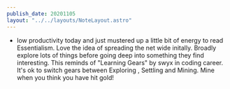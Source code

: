 ```yaml
---
publish_date: 20201105
layout: "../../layouts/NoteLayout.astro"
---
```

- low productivity today and just mustered up a little bit of energy to read Essentialism. Love the idea of spreading the net wide initally. Broadly explore lots of things before going deep into something they find interesting. This reminds of "Learning Gears" by swyx in coding career. It's ok to switch gears between Exploring , Settling and Mining. Mine when you think you have hit gold! 
